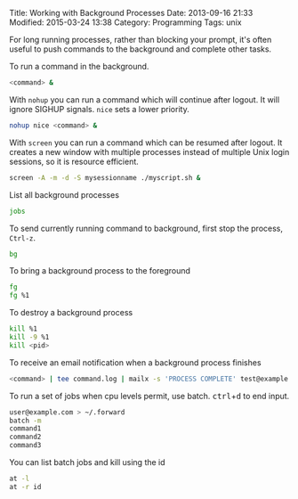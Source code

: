 Title: Working with Background Processes
Date: 2013-09-16 21:33
Modified: 2015-03-24 13:38
Category: Programming
Tags: unix

For long running processes, rather than blocking your prompt, it's often useful to push commands to the background and complete other tasks.

To run a command in the background.

```bash
<command> &
```

With `nohup` you can run a command which will continue after logout.  It will ignore SIGHUP signals. `nice` sets a lower priority.

```bash
nohup nice <command> &
```

With `screen` you can run a command which can be resumed after logout.  It creates a new window with multiple processes instead of multiple Unix login sessions, so it is resource efficient.

```bash
screen -A -m -d -S mysessionname ./myscript.sh &
```

List all background processes

```bash
jobs
```

To send currently running command to background, first stop the process, `Ctrl-z`.

```bash
bg
```

To bring a background process to the foreground

```bash
fg
fg %1
```

To destroy a background process

```bash
kill %1
kill -9 %1
kill <pid>
```

To receive an email notification when a background process finishes

```bash
<command> | tee command.log | mailx -s 'PROCESS COMPLETE' test@example.com &
```

To run a set of jobs when cpu levels permit, use batch.  <kbd>ctrl</kbd>+<kbd>d</kbd> to end input.

```bash
user@example.com > ~/.forward
batch -m
command1
command2
command3
```

You can list batch jobs and kill using the id

```bash
at -l
at -r id
```

